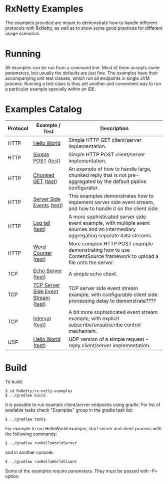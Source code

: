 RxNetty Examples
================

The examples provided are meant to demonstrate how to handle different protocols with RxNetty, as well as to
show some good practices for different usage scenarios.

Running
=======

All examples can be run from a command line. Most of them accepts some parameters, but usually the defaults are just
fine. The examples have their accompanying unit test classes, which run all endpoints in single JVM process.
Running a test class is thus yet another and convenient way to run a particular example specially within an IDE.
 
Examples Catalog
================

Protocol | Example / Test | Description
---------|---------|------------
HTTP | [Hello World](src/main/java/io/reactivex/netty/examples/http/helloworld/README.md)                                                                | Simple HTTP GET client/server implementation.
HTTP | [Simple POST](src/main/java/io/reactivex/netty/examples/http/post) ([test](src/test/java/io/reactivex/netty/examples/http/post))                  | Simple HTTP POST client/server implementation.
HTTP | [Chunked GET](src/main/java/io/reactivex/netty/examples/http/chunk) ([test](src/test/java/io/reactivex/netty/examples/http/chunk))                | An example of how to handle large, chunked reply that is not pre-aggregated by the default pipline configurator.
HTTP | [Server Side Events](src/main/java/io/reactivex/netty/examples/http/sse) ([test](src/test/java/io/reactivex/netty/examples/http/sse))             | This examples demonstrates how to implement server side event stream, and how to handle it on the client side.
HTTP | [Log tail](src/main/java/io/reactivex/netty/examples/http/logtail) ([test](src/test/java/io/reactivex/netty/examples/http/logtail))               | A more sophisticated server side event example, with multiple event sources and an intermediary aggregating separate data streams.
HTTP | [Word Counter](src/main/java/io/reactivex/netty/examples/http/wordcounter) ([test](src/test/java/io/reactivex/netty/examples/http/wordcounter))   | More complex HTTP POST example demonstrating how to use ContentSource framework  to upload a file onto the server.
TCP  | [Echo Server](src/main/java/io/reactivex/netty/examples/tcp/echo) ([test](src/test/java/io/reactivex/netty/examples/tcp/echo))                    | A simple echo client.
TCP  | [TCP Server Side Event Stream](src/main/java/io/reactivex/netty/examples/tcp/event) ([test](src/test/java/io/reactivex/netty/examples/tcp/event)) | TCP server side event stream example, with configurable client side processing delay to demonstrate????
TCP  | [Interval](src/main/java/io/reactivex/netty/examples/tcp/interval) ([test](src/test/java/io/reactivex/netty/examples/tcp/interval))               | A bit more sophisticated event stream example, with explicit subscribe/unsubscribe control mechanism.
UDP  | [Hello World](src/main/java/io/reactivex/netty/examples/udp) ([test](src/test/java/io/reactivex/netty/examples/udp))                              | UDP version of a simple request - reply client/server implementation.

Build
=====

To build:

```
$ cd RxNetty/rx-netty-examples
$ ../gradlew build
```

It is possible to run example client/server endpoints using gradle. For list of available tasks check "Examples" group
in the gradle task list:

```
$ ../gradlew tasks
```

For example to run HelloWorld example, start server and client process with the following commands:

```
$ ../gradlew runHelloWorldServer
```

and in another console:

```
$ ../gradlew runHelloWorldClient
```
Some of the examples require parameters. They must be passed with -P<name>=<value> option. 